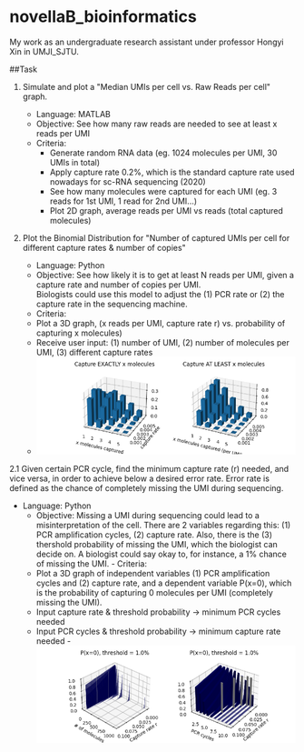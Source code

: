 # novellaB_bioinformatics
My work as an undergraduate research assistant under professor Hongyi Xin in UMJI_SJTU.

##Task
1. Simulate and plot a "Median UMIs per cell vs. Raw Reads per cell" graph.  
   - Language: MATLAB  
   - Objective: See how many raw reads are needed to see at least x reads per UMI  
   - Criteria:   
     - Generate random RNA data (eg. 1024 molecules per UMI, 30 UMIs in total)  
     - Apply capture rate 0.2%, which is the standard capture rate used nowadays for sc-RNA sequencing (2020)  
     - See how many molecules were captured for each UMI (eg. 3 reads for 1st UMI, 1 read for 2nd UMI...)  
     - Plot 2D graph, average reads per UMI vs reads (total captured molecules)  
        
2. Plot the Binomial Distribution for "Number of captured UMIs per cell for different capture rates & number of copies"  
   - Language: Python  
   - Objective: See how likely it is to get at least N reads per UMI, given a capture rate and number of copies per UMI.<br />Biologists could use this model to adjust the (1) PCR rate or (2) the capture rate in the sequencing machine.  
   - Criteria:  
    - Plot a 3D graph, (x reads per UMI, capture rate r) vs. probability of capturing x molecules)  
    - Receive user input: (1) number of UMI, (2) number of molecules per UMI, (3) different capture rates  
   - ![3D plot of binomial distribution](3D%20graph%20(capture%20rate).png)

2.1 Given certain PCR cycle, find the minimum capture rate (r) needed, and vice versa, in order to achieve below a desired error rate. Error rate is defined as the chance of completely missing the UMI during sequencing.
   - Language: Python
     - Objective: Missing a UMI during sequencing could lead to a misinterpretation of the cell. There are 2 variables regarding this: (1) PCR amplification cycles, (2) capture rate. Also, there is the (3) thershold probability of missing the UMI, which the biologist can decide on. A biologist could say okay to, for instance, a 1% chance of missing the UMI.
    - Criteria:
      - Plot a 3D graph of independent variables (1) PCR amplification cycles and (2) capture rate, and a dependent variable P(x=0), which is the probability of capturing 0 molecules per UMI (completely missing the UMI).
      - Input capture rate & threshold probability -> minimum PCR cycles needed
      - Input PCR cycles & threshold probability -> minimum capture rate needed
    - ![3D plot of P(x=0), where bar in grey displays the capture rate that achieved threshold probability](3D%20plot%20(PCR%20and%20r).png)
   
